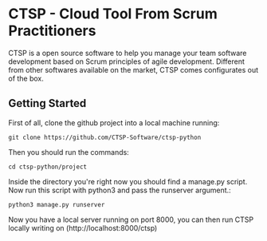 # CTSP - Cloud Tool From Scrum Practitioners

CTSP is a open source software to help you manage your team software development based on Scrum principles of agile development. Different from other softwares available on the market, CTSP comes configurates out of the box.

## Getting Started

First of all, clone the github project into a local machine running:

```
git clone https://github.com/CTSP-Software/ctsp-python
```

Then you should run the commands:

```
cd ctsp-python/project
```

Inside the directory you're right now you should find a manage.py script. Now run this script with python3 and pass the runserver argument.:

```
python3 manage.py runserver
```

Now you have a local server running on port 8000, you can then run CTSP locally writing on (http://localhost:8000/ctsp)
